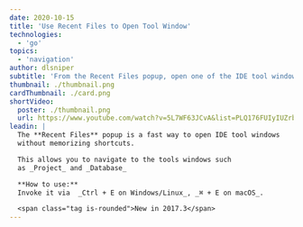 ```yaml
---
date: 2020-10-15
title: 'Use Recent Files to Open Tool Window'
technologies:
  - 'go'
topics:
  - 'navigation'
author: dlsniper
subtitle: 'From the Recent Files popup, open one of the IDE tool windows.'
thumbnail: ./thumbnail.png
cardThumbnail: ./card.png
shortVideo:
  poster: ./thumbnail.png
  url: https://www.youtube.com/watch?v=5L7WF63JCvA&list=PLQ176FUIyIUZrbrlz4AY1V8VzBJKZyVlW&index=135
leadin: |
  The **Recent Files** popup is a fast way to open IDE tool windows
  without memorizing shortcuts.

  This allows you to navigate to the tools windows such
  as _Project_ and _Database_

  **How to use:**
  Invoke it via  _Ctrl + E on Windows/Linux_, _⌘ + E on macOS_.

  <span class="tag is-rounded">New in 2017.3</span>
---
```



